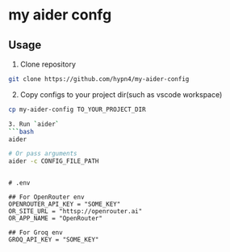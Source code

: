 # my aider confg

## Usage
1. Clone repository
```bash
git clone https://github.com/hypn4/my-aider-config
```

2. Copy configs to your project dir(such as vscode workspace)
```bash
cp my-aider-config TO_YOUR_PROJECT_DIR

3. Run `aider`
```bash
aider

# Or pass arguments
aider -c CONFIG_FILE_PATH
```

```

# .env

## For OpenRouter env
OPENROUTER_API_KEY = "SOME_KEY"
OR_SITE_URL = "httsp://openrouter.ai"
OR_APP_NAME = "OpenRouter"

## For Groq env
GROQ_API_KEY = "SOME_KEY"

```


